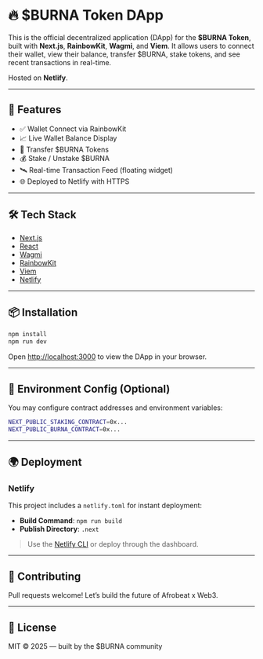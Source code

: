 # 🔥 $BURNA Token DApp

This is the official decentralized application (DApp) for the **$BURNA Token**, built with **Next.js**, **RainbowKit**, **Wagmi**, and **Viem**. It allows users to connect their wallet, view their balance, transfer $BURNA, stake tokens, and see recent transactions in real-time.

Hosted on **Netlify**.

---

## 🚀 Features

- ✅ Wallet Connect via RainbowKit
- 📈 Live Wallet Balance Display
- 🔁 Transfer $BURNA Tokens
- 💰 Stake / Unstake $BURNA
- 🛰 Real-time Transaction Feed (floating widget)
- 🌐 Deployed to Netlify with HTTPS

---

## 🛠 Tech Stack

- [Next.js](https://nextjs.org/)
- [React](https://reactjs.org/)
- [Wagmi](https://wagmi.sh/)
- [RainbowKit](https://www.rainbowkit.com/)
- [Viem](https://viem.sh/)
- [Netlify](https://netlify.com)

---

## 📦 Installation

```bash
npm install
npm run dev
```

Open [http://localhost:3000](http://localhost:3000) to view the DApp in your browser.

---

## 🧠 Environment Config (Optional)

You may configure contract addresses and environment variables:

```bash
NEXT_PUBLIC_STAKING_CONTRACT=0x...
NEXT_PUBLIC_BURNA_CONTRACT=0x...
```

---

## 🌍 Deployment

### Netlify
This project includes a `netlify.toml` for instant deployment:

- **Build Command**: `npm run build`
- **Publish Directory**: `.next`

> Use the [Netlify CLI](https://docs.netlify.com/cli/get-started/) or deploy through the dashboard.

---

## 🤝 Contributing
Pull requests welcome! Let’s build the future of Afrobeat x Web3.

---

## 📜 License
MIT © 2025 — built by the $BURNA community
